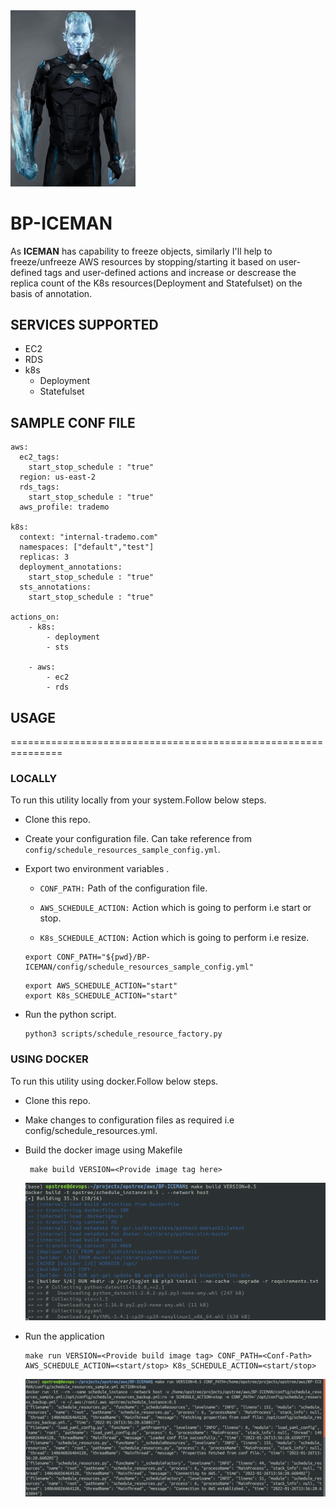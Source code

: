 <img src="images/iceman.jpg" width="200">

# BP-ICEMAN 

As **ICEMAN** has capability to freeze objects, similarly I'll help to freeze/unfreeze AWS resources by stopping/starting it based on user-defined tags and user-defined actions and increase or descrease the replica count of the K8s resources(Deployment and Statefulset) on the basis of annotation.

## SERVICES SUPPORTED
- EC2
- RDS
- k8s
    - Deployment
    - Statefulset



## SAMPLE CONF FILE

```
aws:
  ec2_tags:
    start_stop_schedule : "true"
  region: us-east-2
  rds_tags:
    start_stop_schedule : "true"
  aws_profile: trademo

k8s: 
  context: "internal-trademo.com"
  namespaces: ["default","test"]
  replicas: 3
  deployment_annotations:
    start_stop_schedule : "true"
  sts_annotations:
    start_stop_schedule : "true"

actions_on:
    - k8s:
        - deployment
        - sts
    
    - aws:
        - ec2
        - rds

```

## USAGE

===============================================================

### LOCALLY
To run this utility locally from your system.Follow below steps.
- Clone this repo.
- Create your configuration file. Can take reference from ```config/schedule_resources_sample_config.yml```.
- Export two environment variables .
   - ```CONF_PATH:``` Path of the configuration file.
   
   - ```AWS_SCHEDULE_ACTION:``` Action which is  going to perform i.e start or stop.

   - ```K8s_SCHEDULE_ACTION:``` Action which is  going to perform i.e resize.
   ```
   export CONF_PATH="${pwd}/BP-ICEMAN/config/schedule_resources_sample_config.yml"
   ```
   ```
   export AWS_SCHEDULE_ACTION="start"
   export K8s_SCHEDULE_ACTION="start"

   ```

- Run the python script.

   ```
   python3 scripts/schedule_resource_factory.py 
   ```

### USING DOCKER

To run this utility using docker.Follow below steps.
- Clone this repo.
- Make changes to configuration files as required i.e config/schedule_resources.yml.
- Build the docker image using Makefile
  ```
   make build VERSION=<Provide image tag here>
  ```
  ![make_build](images/make_build.png)

- Run the application
  ```
  make run VERSION=<Provide build image tag> CONF_PATH=<Conf-Path> AWS_SCHEDULE_ACTION=<start/stop> K8s_SCHEDULE_ACTION=<start/stop>
  ```
  ![make_run](images/make_run.png) 

